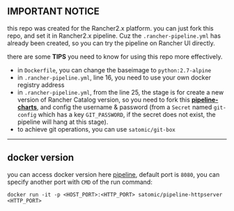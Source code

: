 ## IMPORTANT NOTICE
this repo was created for the Rancher2.x platform. you can just fork this repo, and set it in Rancher2.x pipeline. Cuz the `.rancher-pipeline.yml` has already been created, so you can try the pipeline on Rancher UI directly.

there are some **TIPS** you need to know for using this repo more effectively.
- in `Dockerfile`, you can change the baseimage to `python:2.7-alpine`
- in `.rancher-pipeline.yml`, line 16, you need to use your own docker registry address
- in `.rancher-pipeline.yml`, from the line 25, the stage is for create a new version of Rancher Catalog version, so you need to fork this **[pipeline-charts](https://github.com/satomic/pipeline-charts)**, and config the username & password (from a `Secret` named `git-config` which has a key `GIT_PASSWORD`, if the secret does not exist, the pipeline will hang at this stage).
- to achieve git operations, you can use `satomic/git-box`

---

## docker version
you can access docker version here [pipeline](https://hub.docker.com/r/satomic/python-httpserver/), default port is `8080`, you can specify another port with `CMD` of the run command:
```
docker run -it -p <HOST_PORT>:<HTTP_PORT> satomic/pipeline-httpserver <HTTP_PORT>
```

